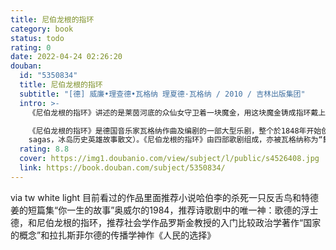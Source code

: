 ```yaml
---
title: 尼伯龙根的指环
category: book
status: todo
rating: 0
date: 2022-04-24 02:26:20
douban:
  id: "5350834"
  title: 尼伯龙根的指环
  subtitle: "[德] 威廉•理查德•瓦格纳 理夏德·瓦格纳 / 2010 / 吉林出版集团"
  intro: >-
    《尼伯龙根的指环》讲述的是莱茵河底的众仙女守卫着一块魔金，用这块魔金铸成指环戴上后就能统治世界，但此人必须抛弃爱情。尼伯龙根侏儒阿尔贝里希盗得魔金铸成指环，成了世界之王。众神之主沃坦建造供诸神栖居的瓦尔哈拉宫的计划给故事带来了波澜。之后，英雄齐格蒙德赢得了指环，但他却遭到了背叛引来杀身之祸。齐格蒙德的情人、沃坦的女儿女武神布仑希尔德把这指环带回了莱茵河。最终，众神们的栖居之地瓦尔哈拉宫付之一炬。

    《尼伯龙根的指环》是德国音乐家瓦格纳作曲及编剧的一部大型乐剧，整个於1848年开始创作，至1874年完成，历时共26年。创作灵感来自北欧神话内的故事及人物，特别是冰岛家族传说（Icelanders'
    sagas，冰岛历史英雄故事散文）。《尼伯龙根的指环》由四部歌剧组成，亦被瓦格纳称为“舞台节庆典三日剧及前夕”。同名影片根据德国民间诗史《尼白龙根之歌》和北欧《沃尔松格传说》改编。讲述的是一个年轻铁匠齐格弗里德的故事。
  rating: 8.8
  cover: https://img1.doubanio.com/view/subject/l/public/s4526408.jpg
  link: https://book.douban.com/subject/5350834/
---
```


via tw white light 目前看过的作品里面推荐小说哈伯李的杀死一只反舌鸟和特德姜的短篇集“你一生的故事”奥威尔的1984，推荐诗歌剧中的唯一神：歌德的浮士德，和尼伯龙根的指环，推荐社会学作品罗斯金教授的入门比较政治学著作“国家的概念”和拉扎斯菲尔德的传播学神作《人民的选择》
